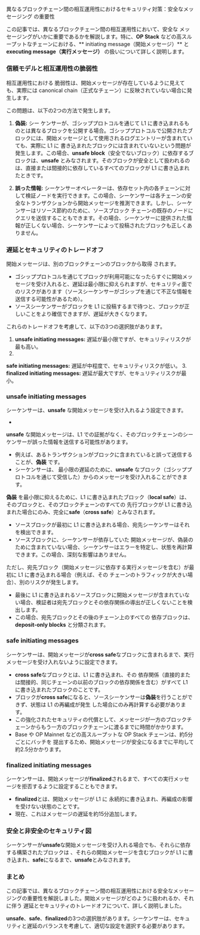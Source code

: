 ##
 異なるブロックチェーン間の相互運用性におけるセキュリティ対策：安全なメッセージング
の重要性

この記事では、異なるブロックチェーン間の相互運用性において、安全な
メッセージングがいかに重要であるかを解説します。特に、**OP Stack** などの高スループットなチェーンにおける、** initiating message（開始メッセージ）**
 と **executing message（実行メッセージ）** の扱いについて詳しく説明します。

### 信頼モデルと相互運用性の脆弱性

相互運用性における
脆弱性は、開始メッセージが存在しているように見えても、実際には canonical chain（正式なチェーン）に反映されていない場合に発生します。

この問題は、以下の2つの方法で発生します。

1. **偽装:** シー
ケンサーが、ゴシッププロトコルを通じて L1 に書き込まれるものとは異なるブロックを公開する場合。ゴシッププロトコルで公開されたブロックには、開始メッセージとして使用されるログエントリーが含まれていても、実際に L1 に
書き込まれたブロックには含まれていないという問題が発生します。この場合、**unsafe block**（安全でないブロック）に依存するブロックは、**unsafe** とみなされます。そのブロックが安全として扱われるのは、直接または間接的に依存しているすべてのブロックが L1 に書き込まれたときです。

2. **誤った情報:** シーケンサーオペレーターは、依存セット内の各チェーンに対して検証ノードを実行できます。この場合、シーケンサーは各チェーンの安全なトランザクションから開始メッセージを推測できます。しかし、シーケンサーはリソース節約のために、ソースブロック
チェーンの既存のノードにクエリを送信することもできます。その場合、シーケンサーに提供された情報が正しくない場合、シーケンサーによって投稿されたブロックも正しくありません。

### 遅延とセキュリティのトレードオフ

開始メッセージは、別のブロックチェーンのブロックから取得
されます。

* ゴシッププロトコルを通じてブロックが利用可能になったらすぐに開始メッセージを受け入れると、遅延は最小限に抑えられますが、セキュリティ面でのリスクがあります（ソースシーケンサーがゴシップを通じて不正な情報を送信する可能性があるため）。
* ソースシーケンサーがブロックを
 L1 に投稿するまで待つと、ブロックが正しいことをより確信できますが、遅延が大きくなります。

これらのトレードオフを考慮して、以下の3つの選択肢があります。

1. **unsafe initiating messages:** 遅延が最小限ですが、セキュリティリスクが最も高い。
2.
 **safe initiating messages:** 遅延が中程度で、セキュリティリスクが低い。
3. **finalized initiating messages:** 遅延が最大ですが、セキュリティリスクが最小。

### unsafe initiating messages

シーケンサーは、**unsafe** な開始メッセージを受け入れるよう設定できます。

*
 **unsafe** な開始メッセージは、L1 での証拠がなく、そのブロックチェーンのシーケンサーが誤った情報を送信する可能性があります。
* 例えば、あるトランザクションがブロックに含まれていると誤って送信することが、**偽装** です。
* シーケンサーは、
最小限の遅延のために、**unsafe** なブロック（ゴシッププロトコルを通じて受信した）からのメッセージを受け入れることができます。

**偽装** を最小限に抑えるために、L1 に書き込まれたブロック（**local safe**）は、そのブロックと、そのブロックチェーンのすべての
先行ブロックが L1 に書き込まれた場合にのみ、完全に**safe**（**cross safe**）とみなされます。

* ソースブロックが最初に L1 に書き込まれる場合、宛先シーケンサーはそれを検出できます。
* ソースブロックに、シーケンサーが依存していた
開始メッセージが、偽装のために含まれていない場合、シーケンサーはエラーを特定し、状態を再計算できます。この場合、深刻な影響はありません。

ただし、宛先ブロック（開始メッセージに依存する実行メッセージを含む）が最初に L1 に書き込まれる場合（例えば、その
チェーンのトラフィックが大きい場合）、別のリスクが発生します。

* 最後に L1 に書き込まれるソースブロックに開始メッセージが含まれていない場合、検証者は宛先ブロックとその依存関係の導出が正しくないことを検出します。
* この場合、宛先ブロックとその後のチェーン上のすべての
依存ブロックは、**deposit-only blocks** と分類されます。

### safe initiating messages

シーケンサーは、開始メッセージが**cross safe**なブロックに含まれるまで、実行メッセージを受け入れないように設定できます。

* **cross safe**なブロックとは、L1 に書き込まれ、その
依存関係（直接的または間接的、同じチェーンの以前のブロックの依存関係を含む）がすべて L1 に書き込まれたブロックのことです。
* ブロックが**cross safe**になると、ソースシーケンサーは**偽装**を行うことができず、状態は L1 の再編成が発生
した場合にのみ再計算する必要があります。
* この強化されたセキュリティの代償として、メッセージが一方のブロックチェーンからもう一方のブロックチェーンに渡るまでに時間がかかります。
* Base や OP Mainnet などの高スループットな OP Stack チェーンは、約5分ごとにバッチを
提出するため、開始メッセージが安全になるまでに平均して約2.5分かかります。

### finalized initiating messages

シーケンサーは、開始メッセージが**finalized**されるまで、すべての実行メッセージを拒否するように設定することもできます。

* **finalized**とは、開始メッセージが L1 に
永続的に書き込まれ、再編成の影響を受けない状態のことです。
* 現在、これはメッセージの遅延を約15分追加します。

### 安全と非安全のセキュリティ図

シーケンサーが**unsafe**な開始メッセージを受け入れる場合でも、それらに依存する構築されたブロックは
、それらの開始メッセージを含むブロックが L1 に書き込まれ、**safe**になるまで、**unsafe**とみなされます。

### まとめ

この記事では、異なるブロックチェーン間の相互運用性における安全なメッセージングの重要性を解説しました。開始メッセージがどのように扱われるか、それに伴う
遅延とセキュリティのトレードオフについて、詳しく説明しました。

**unsafe**、**safe**、**finalized**の3つの選択肢があります。シーケンサーは、セキュリティと遅延のバランスを考慮して、適切な設定を選択する必要があります。
